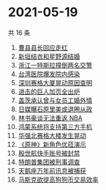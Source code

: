 # 2021-05-19

共 16 条

<!-- BEGIN -->
<!-- 最后更新时间 Wed May 19 2021 20:09:54 GMT+0800 (China Standard Time) -->

1. [曹县县长回应走红](https://www.zhihu.com/search?q=曹县)
2. [新垣结衣和星野源结婚](https://www.zhihu.com/search?q=新垣结衣结婚)
3. [浙江一特斯拉撞倒两名交警](https://www.zhihu.com/search?q=特斯拉)
4. [台湾医院爆发院内感染](https://www.zhihu.com/search?q=台湾疫情)
5. [深圳赛格大厦晃动原因查明](https://www.zhihu.com/search?q=赛格大厦)
6. [进击的巨人加页全出炉](https://www.zhihu.com/search?q=进击的巨人)
7. [盖茨承认曾与女员工婚外情](https://www.zhihu.com/search?q=比尔盖茨)
8. [日媒曝石原里美或退圈从政](https://www.zhihu.com/search?q=石原里美)
9. [林书豪谈无法重返 NBA](https://www.zhihu.com/search?q=林书豪)
10. [鸿蒙系统将支持第三方手机](https://www.zhihu.com/search?q=鸿蒙系统)
11. [华强北赛格大楼发生晃动](https://www.zhihu.com/search?q=华强北)
12. [《原神》新角色优菈演示](https://www.zhihu.com/search?q=原神)
13. [殷世航快手账号被封禁](https://www.zhihu.com/search?q=殷世航)
14. [特朗普集团被刑事调查](https://www.zhihu.com/search?q=特朗普)
15. [天鹅座万年前讯息被捕获](https://www.zhihu.com/search?q=天鹅座)
16. [马斯克欲提高狗狗币交易效率](https://www.zhihu.com/search?q=马斯克)

<!-- END -->
